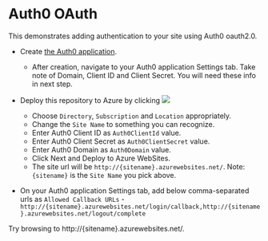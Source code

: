 Auth0 OAuth
================
This demonstrates adding authentication to your site using Auth0 oauth2.0.

  - Create [the Auth0 application](https://app.auth0.com/#/applications).  
    - After creation, navigate to your Auth0 application Settings tab.  Take note of Domain, Client ID and Client Secret.  You will need these info in next step.
    
  - Deploy this repository to Azure by clicking <a href="https://azuredeploy.net/" target="_blank"><img src="http://azuredeploy.net/deploybutton.png"/></a>
    - Choose `Directory`, `Subscription` and `Location` appropriately.
    - Change the `Site Name` to something you can recognize.  
    - Enter Auth0 Client ID as `Auth0ClientId` value.
    - Enter Auth0 Client Secret as `Auth0ClientSecret` value.
    - Enter Auth0 Domain as `Auth0Domain` value.
    - Click Next and Deploy to Azure WebSites.  
    - The site url will be `http://{sitename}.azurewebsites.net/`.  Note: `{sitename}` is the `Site Name` you pick above.
    
  -  On your Auth0 application Settings tab, add below comma-separated urls as `Allowed Callback URLs`
    - `http://{sitename}.azurewebsites.net/login/callback,http://{sitename}.azurewebsites.net/logout/complete`

Try browsing to http://{sitename}.azurewebsites.net/.
